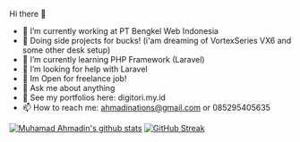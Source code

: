Hi there 👋

- 🔭 I’m currently working at PT Bengkel Web Indonesia
- 🤑 Doing side projects for bucks! (i'am dreaming of VortexSeries VX6 and some other desk setup)
- 🌱 I’m currently learning PHP Framework (Laravel)
- 🤔 I’m looking for help with Laravel
- 📂 Im Open for freelance job!
- 💬 Ask me about anything
- 🧷 See my portfolios here: digitori.my.id
- 📫 How to reach me: ahmadinations@gmail.com or 085295405635

[![Muhamad Ahmadin's github stats](https://github-readme-stats.vercel.app/api?username=MuhamadAhmadin)](https://github.com/MuhamadAhmadin)
[![GitHub Streak](https://github-readme-streak-stats.herokuapp.com/?user=MuhamadAhmadin&theme=light)](https://github.com/DenverCoder1/github-readme-streak-stats)
